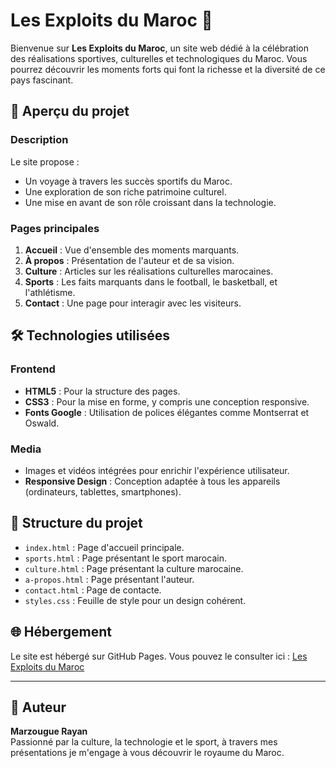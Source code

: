 # Les Exploits du Maroc 🌟

Bienvenue sur **Les Exploits du Maroc**, un site web dédié à la célébration des réalisations sportives, culturelles et technologiques du Maroc. Vous pourrez découvrir les moments forts qui font la richesse et la diversité de ce pays fascinant.

## 🚀 Aperçu du projet

### Description
Le site propose :
- Un voyage à travers les succès sportifs du Maroc.
- Une exploration de son riche patrimoine culturel.
- Une mise en avant de son rôle croissant dans la technologie.

### Pages principales
1. **Accueil** : Vue d'ensemble des moments marquants.
2. **À propos** : Présentation de l'auteur et de sa vision.
3. **Culture** : Articles sur les réalisations culturelles marocaines.
4. **Sports** : Les faits marquants dans le football, le basketball, et l'athlétisme.
5. **Contact** : Une page pour interagir avec les visiteurs.

## 🛠️ Technologies utilisées

### Frontend
- **HTML5** : Pour la structure des pages.
- **CSS3** : Pour la mise en forme, y compris une conception responsive.
- **Fonts Google** : Utilisation de polices élégantes comme Montserrat et Oswald.

### Media
- Images et vidéos intégrées pour enrichir l'expérience utilisateur.
- **Responsive Design** : Conception adaptée à tous les appareils (ordinateurs, tablettes, smartphones).

## 📂 Structure du projet

- `index.html` : Page d'accueil principale.
- `sports.html` : Page présentant le sport marocain.
- `culture.html` : Page présentant la culture marocaine.
- `a-propos.html` : Page présentant l'auteur.
- `contact.html` : Page de contacte.
- `styles.css` : Feuille de style pour un design cohérent.

## 🌐 Hébergement

Le site est hébergé sur GitHub Pages. Vous pouvez le consulter ici :
[Les Exploits du Maroc](https://github.com/Yayamar27/SAE14nv)

---

## 📝 Auteur

**Marzougue Rayan**  
Passionné par la culture, la technologie et le sport, à travers mes présentations je m'engage à vous découvrir le royaume du Maroc.
